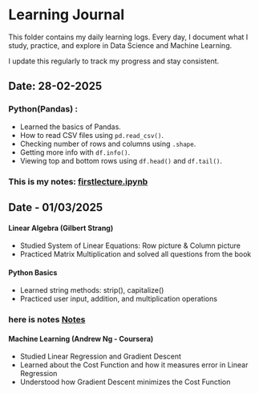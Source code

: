 # Learning Journal  

This folder contains my daily learning logs. Every day, I document what I study, practice, and explore in Data Science and Machine Learning.  

I update this regularly to track my progress and stay consistent.  

## Date: 28-02-2025
### Python(Pandas) :
- Learned the basics of Pandas.
- How to read CSV files using `pd.read_csv()`.
- Checking number of rows and columns using `.shape`.
- Getting more info with `df.info()`.
- Viewing top and bottom rows using `df.head()` and `df.tail()`.
### This is my notes: [firstlecture.ipynb](https://github.com/Avisiingh/ml-ds-learning-log/blob/main/Learning_Journal/Notes/Python/Pandas/firstlecture.ipynb)

## Date - 01/03/2025  

#### Linear Algebra (Gilbert Strang)  
- Studied System of Linear Equations: Row picture & Column picture  
- Practiced Matrix Multiplication and solved all questions from the book  

####  Python Basics  
- Learned string methods: strip(), capitalize()  
- Practiced user input, addition, and multiplication operations
### here is notes [Notes](https://github.com/Avisiingh/ml-ds-learning-log/blob/main/Learning_Journal/Notes/Python/hello.ipynb)
  

####  Machine Learning (Andrew Ng - Coursera)  
- Studied Linear Regression and Gradient Descent  
- Learned about the Cost Function and how it measures error in Linear Regression  
- Understood how Gradient Descent minimizes the Cost Function




